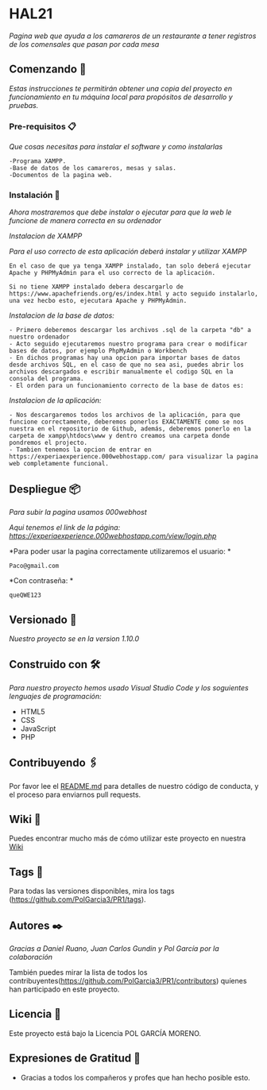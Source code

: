 # HAL21

_Pagina web que ayuda a los camareros de un restaurante a tener registros de los comensales que pasan por cada mesa_

## Comenzando 🚀

_Estas instrucciones te permitirán obtener una copia del proyecto en funcionamiento en tu máquina local para propósitos de desarrollo y pruebas._

### Pre-requisitos 📋

_Que cosas necesitas para instalar el software y como instalarlas_

```
-Programa XAMPP.
-Base de datos de los camareros, mesas y salas.
-Documentos de la pagina web.
```

### Instalación 🔧

_Ahora mostraremos que debe instalar o ejecutar para que la web le funcione de manera correcta en su ordenador_

*Instalacion de XAMPP*

_Para el uso correcto de esta aplicación deberá instalar y utilizar XAMPP_

```
En el caso de que ya tenga XAMPP instalado, tan solo deberá ejecutar Apache y PHPMyAdmin para el uso correcto de la aplicación.
```

```
Si no tiene XAMPP instalado debera descargarlo de https://www.apachefriends.org/es/index.html y acto seguido instalarlo, una vez hecbo esto, ejecutara Apache y PHPMyAdmin.
```

*Instalacion de la base de datos:*

```
- Primero deberemos descargar los archivos .sql de la carpeta "db" a nuestro ordenador
- Acto seguido ejecutaremos nuestro programa para crear o modificar bases de datos, por ejemplo PhpMyAdmin o Workbench
- En dichos programas hay una opcion para importar bases de datos desde archivos SQL, en el caso de que no sea asi, puedes abrir los archivos descargados e escribir manualmente el codigo SQL en la consola del programa.
- El orden para un funcionamiento correcto de la base de datos es: 
```

*Instalacion de la aplicación:*

```
- Nos descargaremos todos los archivos de la aplicación, para que funcione correctamente, deberemos ponerlos EXACTAMENTE como se nos nuestra en el repositorio de Github, además, deberemos ponerlo en la carpeta de xampp\htdocs\www y dentro creamos una carpeta donde pondremos el projecto.
- Tambien tenemos la opcion de entrar en https://experiaexperience.000webhostapp.com/ para visualizar la pagina web completamente funcional.
```

## Despliegue 📦

_Para subir la pagina usamos 000webhost_

*Aqui tenemos el link de la página: https://experiaexperience.000webhostapp.com/view/login.php*

*Para poder usar la pagina correctamente utilizaremos el usuario: *
```
Paco@gmail.com
```
*Con contraseña: *
```
queQWE123
```

## Versionado 📌

_Nuestro proyecto se en la version 1.10.0_

## Construido con 🛠️

_Para nuestro proyecto hemos usado Visual Studio Code y los soguientes lenguajes de programación:_

* HTML5
* CSS
* JavaScript
* PHP

## Contribuyendo 🖇️

Por favor lee el [README.md](https://github.com/PolGarcia3/PR1/edit/main/README.md) para detalles de nuestro código de conducta, y el proceso para enviarnos pull requests.

## Wiki 📖

Puedes encontrar mucho más de cómo utilizar este proyecto en nuestra [Wiki](https://github.com/PolGarcia3/PR1/wiki)

## Tags 📌

Para todas las versiones disponibles, mira los tags (https://github.com/PolGarcia3/PR1/tags).

## Autores ✒️

_Gracias a Daniel Ruano, Juan Carlos Gundin y Pol García por la colaboración_

También puedes mirar la lista de todos los contribuyentes(https://github.com/PolGarcia3/PR1/contributors) quíenes han participado en este proyecto. 

## Licencia 📄

Este proyecto está bajo la Licencia POL GARCÍA MORENO.

## Expresiones de Gratitud 🎁

* Gracias a todos los compañeros y profes que han hecho posible esto.
